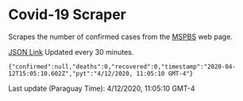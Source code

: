 # Covid-19 Scraper

Scrapes the number of confirmed cases from the [MSPBS](https://www.mspbs.gov.py/covid-19.php) web page.

[JSON Link](https://jmayalag.github.io/covid19-scrape/cases.json)
Updated every 30 minutes.
```
{"confirmed":null,"deaths":0,"recovered":0,"timestamp":"2020-04-12T15:05:10.602Z","pyt":"4/12/2020, 11:05:10 GMT-4"}
```
Last update (Paraguay Time): 4/12/2020, 11:05:10 GMT-4